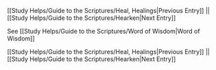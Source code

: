 [[Study Helps/Guide to the Scriptures/Heal, Healings|Previous Entry]]  ||  [[Study Helps/Guide to the Scriptures/Hearken|Next Entry]]

 See [[Study Helps/Guide to the Scriptures/Word of Wisdom|Word of Wisdom]]

[[Study Helps/Guide to the Scriptures/Heal, Healings|Previous Entry]]  ||  [[Study Helps/Guide to the Scriptures/Hearken|Next Entry]]
